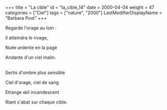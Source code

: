 +++
title = "La cible"
id = "la_cible_14"
date = 2000-04-04
weight = 47
categories = ["Ciel"]
tags = ["nature", "2000"]
LastModifierDisplayName = "Barbara Post"
+++

Regarde l'orage au loin :

Il atteindra le rivage,

Nuée ardente en la page

Andante d'un ciel malin.

 \
Sertis d'ombre plus sensible

Ciel d'orage, ciel de sang

Etrange œil incandescent

Riant s'abat sur chaque cible.
